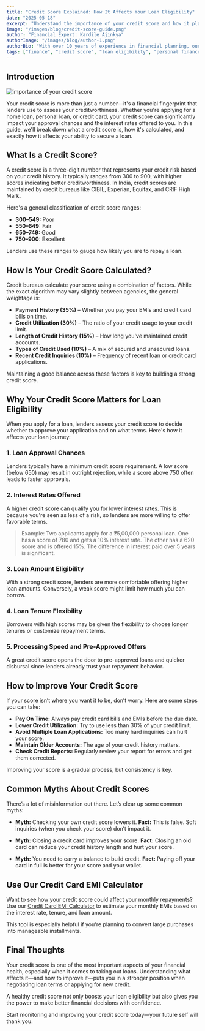 ```yaml
---
title: "Credit Score Explained: How It Affects Your Loan Eligibility"
date: "2025-05-18"
excerpt: "Understand the importance of your credit score and how it plays a vital role in determining your loan eligibility, interest rates, and approval chances."
image: "/images/blog/credit-score-guide.png"
author: "Financial Expert: Kardile Ajinkya"
authorImage: "/images/blog/author-1.png"
authorBio: "With over 10 years of experience in financial planning, our expert has helped thousands navigate complex loan scenarios."
tags: ["finance", "credit score", "loan eligibility", "personal finance"]
---
```


## Introduction

![importance of your credit score](/images/blog/credit-score-guide.png)

Your credit score is more than just a number—it's a financial fingerprint that lenders use to assess your creditworthiness. Whether you're applying for a home loan, personal loan, or credit card, your credit score can significantly impact your approval chances and the interest rates offered to you. In this guide, we'll break down what a credit score is, how it's calculated, and exactly how it affects your ability to secure a loan.

## What Is a Credit Score?

A credit score is a three-digit number that represents your credit risk based on your credit history. It typically ranges from 300 to 900, with higher scores indicating better creditworthiness. In India, credit scores are maintained by credit bureaus like CIBIL, Experian, Equifax, and CRIF High Mark.

Here's a general classification of credit score ranges:

* **300–549:** Poor
* **550–649:** Fair
* **650–749:** Good
* **750–900:** Excellent

Lenders use these ranges to gauge how likely you are to repay a loan.

## How Is Your Credit Score Calculated?

Credit bureaus calculate your score using a combination of factors. While the exact algorithm may vary slightly between agencies, the general weightage is:

* **Payment History (35%)** – Whether you pay your EMIs and credit card bills on time.
* **Credit Utilization (30%)** – The ratio of your credit usage to your credit limit.
* **Length of Credit History (15%)** – How long you've maintained credit accounts.
* **Types of Credit Used (10%)** – A mix of secured and unsecured loans.
* **Recent Credit Inquiries (10%)** – Frequency of recent loan or credit card applications.

Maintaining a good balance across these factors is key to building a strong credit score.

## Why Your Credit Score Matters for Loan Eligibility

When you apply for a loan, lenders assess your credit score to decide whether to approve your application and on what terms. Here's how it affects your loan journey:

### 1. **Loan Approval Chances**

Lenders typically have a minimum credit score requirement. A low score (below 650) may result in outright rejection, while a score above 750 often leads to faster approvals.

### 2. **Interest Rates Offered**

A higher credit score can qualify you for lower interest rates. This is because you're seen as less of a risk, so lenders are more willing to offer favorable terms.

> Example: Two applicants apply for a ₹5,00,000 personal loan. One has a score of 780 and gets a 10% interest rate. The other has a 620 score and is offered 15%. The difference in interest paid over 5 years is significant.

### 3. **Loan Amount Eligibility**

With a strong credit score, lenders are more comfortable offering higher loan amounts. Conversely, a weak score might limit how much you can borrow.

### 4. **Loan Tenure Flexibility**

Borrowers with high scores may be given the flexibility to choose longer tenures or customize repayment terms.

### 5. **Processing Speed and Pre-Approved Offers**

A great credit score opens the door to pre-approved loans and quicker disbursal since lenders already trust your repayment behavior.

## How to Improve Your Credit Score

If your score isn’t where you want it to be, don’t worry. Here are some steps you can take:

* **Pay On Time:** Always pay credit card bills and EMIs before the due date.
* **Lower Credit Utilization:** Try to use less than 30% of your credit limit.
* **Avoid Multiple Loan Applications:** Too many hard inquiries can hurt your score.
* **Maintain Older Accounts:** The age of your credit history matters.
* **Check Credit Reports:** Regularly review your report for errors and get them corrected.

Improving your score is a gradual process, but consistency is key.

## Common Myths About Credit Scores

There’s a lot of misinformation out there. Let’s clear up some common myths:

* **Myth:** Checking your own credit score lowers it.
  **Fact:** This is false. Soft inquiries (when you check your score) don’t impact it.

* **Myth:** Closing a credit card improves your score.
  **Fact:** Closing an old card can reduce your credit history length and hurt your score.

* **Myth:** You need to carry a balance to build credit.
  **Fact:** Paying off your card in full is better for your score and your wallet.

## Use Our Credit Card EMI Calculator

Want to see how your credit score could affect your monthly repayments? Use our [Credit Card EMI Calculator](/emi-calculator/credit-card) to estimate your monthly EMIs based on the interest rate, tenure, and loan amount.

This tool is especially helpful if you're planning to convert large purchases into manageable installments.

## Final Thoughts

Your credit score is one of the most important aspects of your financial health, especially when it comes to taking out loans. Understanding what affects it—and how to improve it—puts you in a stronger position when negotiating loan terms or applying for new credit.

A healthy credit score not only boosts your loan eligibility but also gives you the power to make better financial decisions with confidence.

Start monitoring and improving your credit score today—your future self will thank you.
